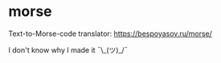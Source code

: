 # morse

Text-to-Morse-code translator: https://bespoyasov.ru/morse/

I don't know why I made it ¯\\\_(ツ)_/¯ 
